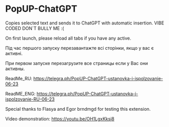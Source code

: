 # PopUP-ChatGPT
Copies selected text and sends it to ChatGPT with automatic insertion. VIBE CODED DON`T BULLY ME :(

On first launch, please reload all tabs if you have any active.

Під час першого запуску перезавантажте всі сторінки, якщо у вас є активні.

При первом запуске перезагрузите все страницы если у Вас они активны.

ReadMe_RU: https://telegra.ph/PopUP-ChatGPT-ustanovka-i-ispolzovanie-06-23

ReadME_ENG: https://telegra.ph/PopUP-ChatGPT-ustanovka-i-ispolzovanie-RU-06-23

Special thanks to Flasya and Egor brndmgd for testing this extension.

Video demonstration: https://youtu.be/OH1LgxKksj8
